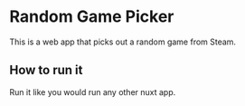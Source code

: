 # Random Game Picker
This is a web app that picks out a random game from Steam.

## How to run it
Run it like you would run any other nuxt app.